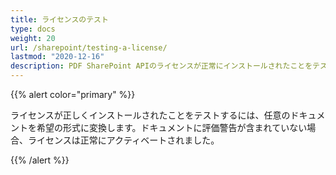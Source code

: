 ```yaml
---
title: ライセンスのテスト
type: docs
weight: 20
url: /sharepoint/testing-a-license/
lastmod: "2020-12-16"
description: PDF SharePoint APIのライセンスが正常にインストールされたことをテストするには、任意のドキュメントを希望の形式に変換し、評価警告なしで生成されることを確認します。
---
```


{{% alert color="primary" %}}

ライセンスが正しくインストールされたことをテストするには、任意のドキュメントを希望の形式に変換します。ドキュメントに評価警告が含まれていない場合、ライセンスは正常にアクティベートされました。

{{% /alert %}}